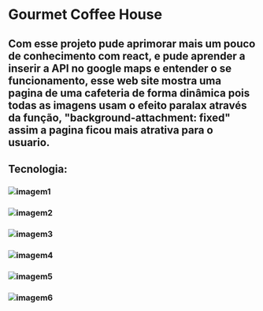 # Gourmet Coffee House

## Com esse projeto pude aprimorar mais um pouco de conhecimento com react, e pude aprender a inserir a API no google maps e entender o se funcionamento, esse web site mostra uma pagina de uma cafeteria de forma dinâmica pois todas as imagens usam o efeito paralax através da função, "background-attachment: fixed" assim a pagina ficou mais atrativa para o usuario.

## Tecnologia:

### ![imagem1](https://user-images.githubusercontent.com/121909515/234681250-4dc7d2fb-bda9-4b90-beb9-ee8421d9b21a.png)
### ![imagem2](https://user-images.githubusercontent.com/121909515/234681275-31eaea60-3a20-488a-8caf-514d0e6c2204.png)
### ![imagem3](https://user-images.githubusercontent.com/121909515/234681301-f2a2b911-f079-4753-aea9-aa4a8bc30e6f.png)
### ![imagem4](https://user-images.githubusercontent.com/121909515/234681477-869dba42-30e5-48b3-94d5-c6280833cf5f.png)
### ![imagem5](https://user-images.githubusercontent.com/121909515/234681509-b1c3b22b-7636-4f0a-b849-36c38f888352.png)
### ![imagem6](https://user-images.githubusercontent.com/121909515/234681534-56f16735-8711-430c-a27c-f4f0b6a21535.png)
